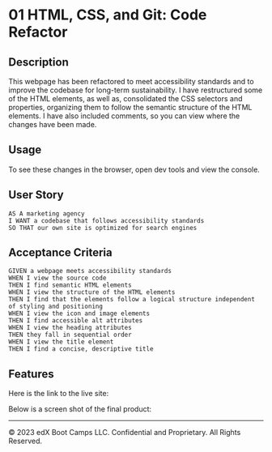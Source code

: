 # 01 HTML, CSS, and Git: Code Refactor


## Description

This webpage has been refactored to meet accessibility standards and to improve the codebase for long-term sustainability. I have restructured some of the HTML elements, 
as well as, consolidated the CSS selectors and properties, organizing them to follow the semantic structure of the HTML elements. I have also included comments, so you can 
view where the changes have been made. 


## Usage

To see these changes in the browser, open dev tools and view the console. 

## User Story

```
AS A marketing agency
I WANT a codebase that follows accessibility standards
SO THAT our own site is optimized for search engines
```

## Acceptance Criteria

```
GIVEN a webpage meets accessibility standards
WHEN I view the source code
THEN I find semantic HTML elements
WHEN I view the structure of the HTML elements
THEN I find that the elements follow a logical structure independent of styling and positioning
WHEN I view the icon and image elements
THEN I find accessible alt attributes
WHEN I view the heading attributes
THEN they fall in sequential order
WHEN I view the title element
THEN I find a concise, descriptive title
```

## Features

Here is the link to the live site: 

Below is a screen shot of the final product: 



---
© 2023 edX Boot Camps LLC. Confidential and Proprietary. All Rights Reserved.
